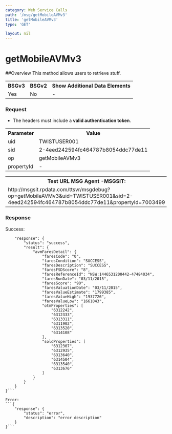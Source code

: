 ```yaml
---
category: Web Service Calls
path: '/msg/getMobileAVMv3'
title: 'getMobileAVMv3'
type: 'GET'

layout: nil
---
```


# getMobileAVMv3

##Overview
This method allows users to retrieve stuff.

<table>
	<tbody>
	<tr>
		<th>BSGv3</th>
		<th>BSGv2</th>
		<th>Show Additional Data Elements</th>
	</tr>
	<tr>
		<td>Yes</td>
		<td>No</td>
		<td>-</td>
	</tr>

</tbody>
</table>

### Request

* The headers must include a **valid authentication token**.

<table>
	<tbody>
	<tr>
		<th>Parameter</th>
		<th>Value</th>
	</tr>
	<tr>
		<td>uid</td>
		<td>TWISTUSER001</td>
	</tr>
	<tr>
		<td>sid</td>
		<td>2-4eed242594fc464787b8054ddc77de11</td>
	</tr>
	<tr>
		<td>op</td>
		<td>getMobileAVMv3</td>
	</tr>
	<tr>
		<td>propertyId</td>
		<td>-</td>
	</tr>
</tbody>
</table>

<div id="msgtesturl">
<table>
	<tbody>
	<tr>
		<th>Test URL MSG Agent -MSGSIT:</th>
	</tr>
	<tr>
		<td>http://msgsit.rpdata.com/ttsvr/msgdebug?op=getMobileAVMv3&uid=TWISTUSER001&sid=2-4eed242594fc464787b8054ddc77de11&propertyId=7003499
		</td>
	</tr>
</tbody>
</table>
</div>

### Response

Success:
```{
    "response": {
        "status": "success",
        "result": {
            "avmFaresDetail": {
                "faresCode": "0",
                "faresCondition": "SUCCESS",
                "faresDescription": "SUCCESS",
                "faresFSDScore": "8",
                "faresReferenceId": "NSW:1446531200442-47484034",
                "faresRunDate": "03/11/2015",
                "faresScore": "90",
                "faresValuationDate": "03/11/2015",
                "faresValueEstimate": "1799385",
                "faresValueHigh": "1937726",
                "faresValueLow": "1661043",
                "otmProperties": [
                    "6312242",
                    "6312333",
                    "6313311",
                    "6311902",
                    "6313520",
                    "6314108"
                ],
                "soldProperties": [
                    "6312307",
                    "6312935",
                    "6313640",
                    "6314504",
                    "6313540",
                    "6313676"
                ]
            }
        }
    }
}```

Error:
```{
    "response": {
        "status": "error",
        "description": "error description"
    }
}```